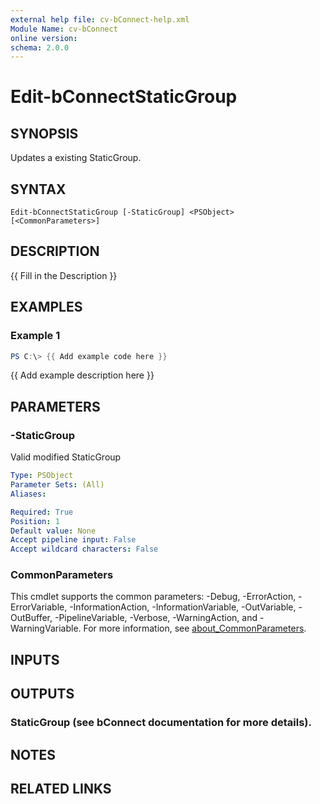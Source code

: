 ```yaml
---
external help file: cv-bConnect-help.xml
Module Name: cv-bConnect
online version:
schema: 2.0.0
---
```


# Edit-bConnectStaticGroup

## SYNOPSIS
Updates a existing StaticGroup.

## SYNTAX

```
Edit-bConnectStaticGroup [-StaticGroup] <PSObject> [<CommonParameters>]
```

## DESCRIPTION
{{ Fill in the Description }}

## EXAMPLES

### Example 1
```powershell
PS C:\> {{ Add example code here }}
```

{{ Add example description here }}

## PARAMETERS

### -StaticGroup
Valid modified StaticGroup

```yaml
Type: PSObject
Parameter Sets: (All)
Aliases:

Required: True
Position: 1
Default value: None
Accept pipeline input: False
Accept wildcard characters: False
```

### CommonParameters
This cmdlet supports the common parameters: -Debug, -ErrorAction, -ErrorVariable, -InformationAction, -InformationVariable, -OutVariable, -OutBuffer, -PipelineVariable, -Verbose, -WarningAction, and -WarningVariable. For more information, see [about_CommonParameters](http://go.microsoft.com/fwlink/?LinkID=113216).

## INPUTS

## OUTPUTS

### StaticGroup (see bConnect documentation for more details).
## NOTES

## RELATED LINKS
